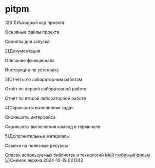# pitpm
123
1)Исходный код проекта

Основные файлы проекта

Скрипты для запуска

2)Документация

Описание функционала

Инструкции по установке

3)Отчёты по лабораторным работам

Отчёт по первой лабораторной работе

Отчёт по второй лабораторной работе

4)Скриншоты выполнения задач

Скриншоты интерфейса

Скриншоты выполнения команд в терминале

5)Дополнительные материалы

Ссылки на полезные ресурсы

Список используемых библиотек и технологий
[Мой любимый фильм]([url](https://www.youtube.com/watch?v=4aQ8ASj9mcs&ab_channel=Fering2))
![Снимок экрана 2024-10-19 001342](https://github.com/user-attachments/assets/509eafa6-96a8-449b-bde9-96995730078a)

